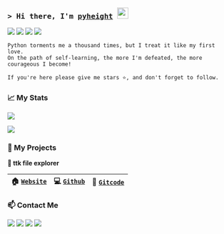 ### <samp>&gt; Hi there, I'm <a href="https://www.zhihu.com/people/height-8" target="_blank">pyheight</a> <img src="https://media.giphy.com/media/hvRJCLFzcasrR4ia7z/giphy.gif" width="25"> </samp>
[<img src="https://img.shields.io/badge/Programming-enthusiasts-blueviolet?style=flat-square&logo=dev.to">](https://img.shields.io/badge/Programming-enthusiasts-blueviolet?style=flat-square&logo=dev.to)  [<img src="https://img.shields.io/badge/Location-Guangdong-green?style=flat-square&logo=googlemaps">](https://img.shields.io/badge/Location-Guangdong-green?style=flat-square&logo=googlemaps)  [<img src="https://img.shields.io/badge/Python-Lover-informational?style=flat-square&logo=python">](https://img.shields.io/badge/Python-Lover-informational?style=flat-square&logo=python)  [<img src="https://img.shields.io/badge/Tech-Curious-yellow?style=flat-square&logo=rss">](https://img.shields.io/badge/Tech-Curious-yellow?style=flat-square&logo=rss) 
 
```
Python torments me a thousand times, but I treat it like my first love. 
On the path of self-learning, the more I'm defeated, the more courageous I become!

If you're here please give me stars ⭐, and don't forget to follow.
```  

### 📈 My Stats

[<img src="https://github-readme-stats.vercel.app/api?username=pyheight&theme=react">](https://github-readme-stats.vercel.app/api?username=pyheight&theme=react) 

[<img src="https://streak-stats.demolab.com?user=pyheight&theme=react">](https://streak-stats.demolab.com?user=pyheight&theme=react)

### 🧬 My Projects  

**📂 ttk file explorer**
  
| 🏠 [`Website`](https://pyheight.github.io/ttk-file-explorer) | 💻 [`Github`](https://github.com/pyheight/ttk-file-explorer) | 📕 [`Gitcode`](https://gitcode.com/2302_82330415/ttk-file-explorer) |
| :--: | :--: | :--: |


### 📫 Contact Me 

[<img src="https://img.shields.io/badge/GitHub-pyheight-black?style=social&logo=github">](https://github.com/pyheight)  [<img src="https://img.shields.io/badge/Email-276581780%40qq.com-blue?style=social&logo=gmail">](mailto:276581780@qq.com)  [<img src="https://img.shields.io/badge/Zhihu-Homepage-blue?style=flat-square&logo=zhihu">](https://www.zhihu.com/people/height-8)  [<img src="https://img.shields.io/badge/CSDN-Blog-orange?style=flat-square&logo=blogger&logoColor=orange">](https://blog.csdn.net/2302_82330415)

<div align="center"><img src="https://count.getloli.com/get/@pyheight?theme=rule34" alt=""></div>